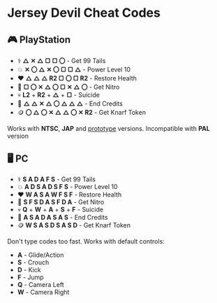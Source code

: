 # Jersey Devil Cheat Codes


## 🎮 PlayStation

- ⚕ **△ ✕ △ ▢ ▢ 〇** - Get 99 Tails
- 💥 **✕ 〇 △ ✕ 〇 ▢ ▢ △** - Power Level 10
- ❤️ **△ △ △ R2 ▢ 〇 ▢ R2** - Restore Health
- 🧪 **▢ 〇 ✕ △ 〇 ▢ ✕ △ 〇** - Get Nitro
- 💀 **L2** + **R2** + **△** + **▢** - Suicide
- 📜 **△ △ ✕ △ 〇 △ △ △** - End Credits
- 🪙 **〇 △ 〇 ✕ △ △ 〇 ✕ R2** - Get Knarf Token

Works with **NTSC**, **JAP** and [prototype](https://hiddenpalace.org/Jersey_Devil_(Apr_28,_1998_prototype)) versions. Incompatible with **PAL** version


## 🖥️ PC

- ⚕ **S A D A F S** - Get 99 Tails
- 💥 **A D S A D S F S** - Power Level 10
- ❤️ **W A S A W F S F** - Restore Health
- 🧪 **S F S D A S F D A** - Get Nitro
- 💀 **Q** + **W** + **A** + **S** + **F** - Suicide
- 📜 **A S A D A S A S** - End Credits
- 🪙 **W S A S D S A S D** - Get Knarf Token

Don't type codes too fast. Works with default controls:
- **A** - Glide/Action
- **S** - Crouch
- **D** - Kick
- **F** - Jump
- **Q** - Camera Left
- **W** - Camera Right

